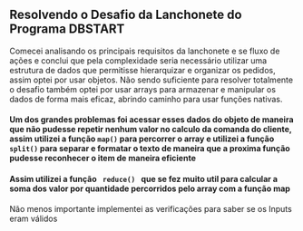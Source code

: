 
## Resolvendo o Desafio da Lanchonete do Programa DBSTART
<p>
  Comecei analisando os principais requisitos da lanchonete e se fluxo de ações e conclui que pela complexidade seria necessário utilizar uma estrutura de dados que permitisse 
  hierarquizar e organizar os pedidos, assim optei por usar objetos. Não sendo suficiente para resolver totalmente o desafio também optei por usar arrays para armazenar e manipular os
  dados de forma mais eficaz, abrindo caminho para usar funções nativas.
  <h4>Um dos grandes problemas foi acessar esses dados do objeto de maneira que não pudesse repetir nenhum valor no calculo da comanda do cliente, assim utilizei a função <code>map()</code> para 
  percorrer o array e utilizei a função <code>split()</code> para separar e formatar o texto de maneira que a proxima função pudesse reconhecer o item de maneira eficiente</h1>
  <h4>Assim utilizei a função <code> reduce() </code> que se fez muito util para calcular a soma dos valor por quantidade percorridos pelo array com a função map </h4>
  <p> Não menos importante implementei as verificações para saber se os Inputs eram válidos</p>
</p>
